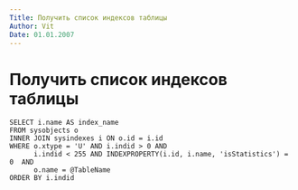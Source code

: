```yaml
---
Title: Получить список индексов таблицы
Author: Vit
Date: 01.01.2007
---
```



Получить список индексов таблицы
================================

    SELECT i.name AS index_name
    FROM sysobjects o 
    INNER JOIN sysindexes i ON o.id = i.id
    WHERE o.xtype = 'U' AND i.indid > 0 AND 
          i.indid < 255 AND INDEXPROPERTY(i.id, i.name, 'isStatistics') = 0  AND 
          o.name = @TableName
    ORDER BY i.indid
